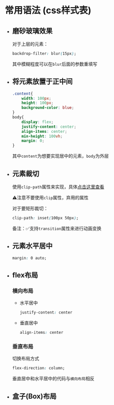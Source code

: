 # 常用语法 (css样式表)

- ## 磨砂玻璃效果

  对于上层的元素：

  ```css
  backdrop-filter: blur(15px);
  ```

  其中模糊程度可以在`blur`后面的参数重填写

- ## 将元素放置于正中间

  ```css
  .content{
      width: 100px;
      height: 100px;
      background-color: blue;
  }
  body{
      display: flex;
      justify-content: center;
      align-items: center;
      min-height: 100vh;
      margin: 0;
  }
  ```
  
  其中`content`为想要实现居中的元素，`body`为外层

- ## 元素裁切

  使用`clip-path`属性来实现，具体[点击这里查看](https://developer.mozilla.org/zh-CN/docs/Web/CSS/clip-path)

  ⚠️注意不要使用`clip`属性，弃用的属性

  对于要矩形裁切：

  ```css
  clip-path: inset(100px 50px);
  ```

  备注：✅支持`transition`属性来进行动画变换

- ## 元素水平居中

  ```css
  margin: 0 auto;
  ```

- ## flex布局

  ### 横向布局

  - 水平居中

    ```css
    justify-content: center
    ```

  - 垂直居中

    ``` css
    align-items: center
    ```

  ### 垂直布局

  切换布局方式

  ``` css
  flex-direction: column;
  ```

  垂直居中和水平居中的代码与`横向布局`相反

- ## 盒子(Box)布局

  
